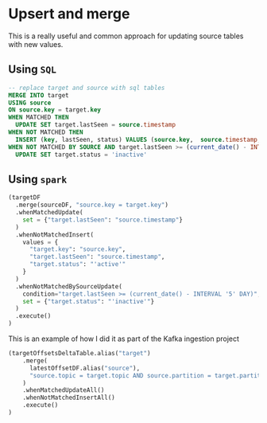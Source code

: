# Upsert and merge

This is a really useful and common approach for updating source tables with new values.

## Using `SQL`

```sql
-- replace target and source with sql tables
MERGE INTO target
USING source
ON source.key = target.key
WHEN MATCHED THEN
  UPDATE SET target.lastSeen = source.timestamp
WHEN NOT MATCHED THEN
  INSERT (key, lastSeen, status) VALUES (source.key,  source.timestamp, 'active')
WHEN NOT MATCHED BY SOURCE AND target.lastSeen >= (current_date() - INTERVAL '5' DAY) THEN
  UPDATE SET target.status = 'inactive'
```

## Using `spark`

```python
(targetDF
  .merge(sourceDF, "source.key = target.key")
  .whenMatchedUpdate(
    set = {"target.lastSeen": "source.timestamp"}
  )
  .whenNotMatchedInsert(
    values = {
      "target.key": "source.key",
      "target.lastSeen": "source.timestamp",
      "target.status": "'active'"
    }
  )
  .whenNotMatchedBySourceUpdate(
    condition="target.lastSeen >= (current_date() - INTERVAL '5' DAY)",
    set = {"target.status": "'inactive'"}
  )
  .execute()
)
```

This is an example of how I did it as part of the Kafka ingestion project

```python
(targetOffsetsDeltaTable.alias("target")
    .merge(
      latestOffsetDF.alias("source"),
      "source.topic = target.topic AND source.partition = target.partition"
    )
    .whenMatchedUpdateAll()
    .whenNotMatchedInsertAll()
    .execute()
)
```
